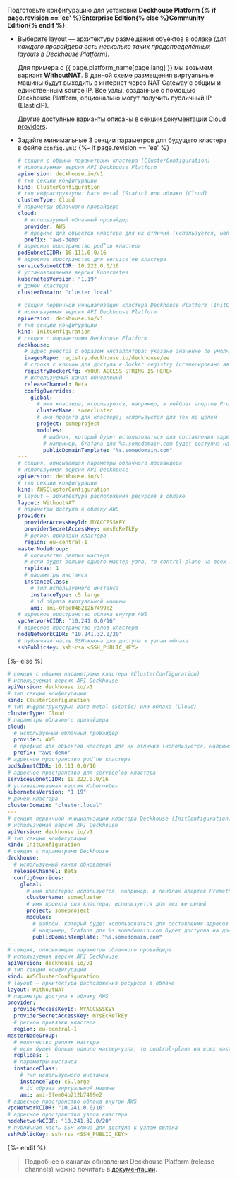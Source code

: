 Подготовьте конфигурацию для установки **Deckhouse Platform {% if page.revision == 'ee' %}Enterprise Edition{% else %}Community Edition{% endif %}**:
- Выберите layout — архитектуру размещения объектов в облаке *(для каждого провайдера есть несколько таких предопределённых layouts в Deckhouse Platform)*.

  Для примера с {{ page.platform_name[page.lang] }} мы возьмем вариант **WithoutNAT**. В данной схеме размещения виртуальные машины будут выходить в интернет через NAT Gateway с общим и единственным source IP. Все узлы, созданные с помощью Deckhouse Platform, опционально могут получить публичный IP (ElasticIP).

  Другие доступные варианты описаны в секции документации [Cloud providers](https://early.deckhouse.io/ru/documentation/v1/kubernetes.html).
- Задайте минимальные 3 секции параметров для будущего кластера в файле `config.yml`:
{%- if page.revision == 'ee' %}
  ```yaml
  # секция с общими параметрами кластера (ClusterConfiguration)
  # используемая версия API Deckhouse Platform
  apiVersion: deckhouse.io/v1
  # тип секции конфигурации
  kind: ClusterConfiguration
  # тип инфраструктуры: bare metal (Static) или облако (Cloud)
  clusterType: Cloud
  # параметры облачного провайдера
  cloud:
    # используемый облачный провайдер
    provider: AWS
    # префикс для объектов кластера для их отличия (используется, например, при маршрутизации)
    prefix: "aws-demo"
  # адресное пространство pod’ов кластера
  podSubnetCIDR: 10.111.0.0/16
  # адресное пространство для service’ов кластера
  serviceSubnetCIDR: 10.222.0.0/16
  # устанавливаемая версия Kubernetes
  kubernetesVersion: "1.19"
  # домен кластера
  clusterDomain: "cluster.local"
  ---
  # секция первичной инициализации кластера Deckhouse Platform (InitConfiguration)
  # используемая версия API Deckhouse Platform
  apiVersion: deckhouse.io/v1
  # тип секции конфигурации
  kind: InitConfiguration
  # секция с параметрами Deckhouse Platform
  deckhouse:
    # адрес реестра с образом инсталлятора; указано значение по умолчанию для EE-сборки Deckhouse Platform
    imagesRepo: registry.deckhouse.io/deckhouse/ee
    # строка с ключом для доступа к Docker registry (сгенерировано автоматически для вашего демонстрационного токена)
    registryDockerCfg: <YOUR_ACCESS_STRING_IS_HERE>
    # используемый канал обновлений
    releaseChannel: Beta
    configOverrides:
      global:
        # имя кластера; используется, например, в лейблах алертов Prometheus
        clusterName: somecluster
        # имя проекта для кластера; используется для тех же целей
        project: someproject
        modules:
          # шаблон, который будет использоваться для составления адресов системных приложений в кластере
          # например, Grafana для %s.somedomain.com будет доступна на домене grafana.somedomain.com
          publicDomainTemplate: "%s.somedomain.com"
  ---
  # секция, описывающая параметры облачного провайдера
  # используемая версия API Deckhouse
  apiVersion: deckhouse.io/v1
  # тип секции конфигурации
  kind: AWSClusterConfiguration
  # layout — архитектура расположения ресурсов в облаке
  layout: WithoutNAT
  # параметры доступа к облаку AWS
  provider:
    providerAccessKeyId: MYACCESSKEY
    providerSecretAccessKey: mYsEcReTkEy
    # регион привязки кластера
    region: eu-central-1
  masterNodeGroup:
    # количество реплик мастера
    # если будет больше одного мастер-узла, то control-plane на всех master-узлах будет развернут автоматическии
    replicas: 1
    # параметры инстанса
    instanceClass:
      # тип используемого инстанса
      instanceType: c5.large
      # id образа виртуальной машины
      ami: ami-0fee04b212b7499e2
  # адресное пространство облака внутри AWS
  vpcNetworkCIDR: "10.241.0.0/16"
  # адресное пространство узлов кластера
  nodeNetworkCIDR: "10.241.32.0/20"
  # публичная часть SSH-ключа для доступа к узлам облака
  sshPublicKey: ssh-rsa <SSH_PUBLIC_KEY>
  ```
{%- else %}
  ```yaml
  # секция с общими параметрами кластера (ClusterConfiguration)
  # используемая версия API Deckhouse
  apiVersion: deckhouse.io/v1
  # тип секции конфигурации
  kind: ClusterConfiguration
  # тип инфраструктуры: bare metal (Static) или облако (Cloud)
  clusterType: Cloud
  # параметры облачного провайдера
  cloud:
    # используемый облачный провайдер
    provider: AWS
    # префикс для объектов кластера для их отличия (используется, например, при маршрутизации)
    prefix: "aws-demo"
  # адресное пространство pod’ов кластера
  podSubnetCIDR: 10.111.0.0/16
  # адресное пространство для service’ов кластера
  serviceSubnetCIDR: 10.222.0.0/16
  # устанавливаемая версия Kubernetes
  kubernetesVersion: "1.19"
  # домен кластера
  clusterDomain: "cluster.local"
  ---
  # секция первичной инициализации кластера Deckhouse (InitConfiguration)
  # используемая версия API Deckhouse
  apiVersion: deckhouse.io/v1
  # тип секции конфигурации
  kind: InitConfiguration
  # секция с параметрами Deckhouse
  deckhouse:
    # используемый канал обновлений
    releaseChannel: Beta
    configOverrides:
      global:
        # имя кластера; используется, например, в лейблах алертов Prometheus
        clusterName: somecluster
        # имя проекта для кластера; используется для тех же целей
        project: someproject
        modules:
          # шаблон, который будет использоваться для составления адресов системных приложений в кластере
          # например, Grafana для %s.somedomain.com будет доступна на домене grafana.somedomain.com
          publicDomainTemplate: "%s.somedomain.com"
  ---
  # секция, описывающая параметры облачного провайдера
  # используемая версия API Deckhouse
  apiVersion: deckhouse.io/v1
  # тип секции конфигурации
  kind: AWSClusterConfiguration
  # layout — архитектура расположения ресурсов в облаке
  layout: WithoutNAT
  # параметры доступа к облаку AWS
  provider:
    providerAccessKeyId: MYACCESSKEY
    providerSecretAccessKey: mYsEcReTkEy
    # регион привязки кластера
    region: eu-central-1
  masterNodeGroup:
    # количество реплик мастера
    # если будет больше одного мастер-узла, то control-plane на всех master-узлах будет развернут автоматическии
    replicas: 1
    # параметры инстанса
    instanceClass:
      # тип используемого инстанса
      instanceType: c5.large
      # id образа виртуальной машины
      ami: ami-0fee04b212b7499e2
  # адресное пространство облака внутри AWS
  vpcNetworkCIDR: "10.241.0.0/16"
  # адресное пространство узлов кластера
  nodeNetworkCIDR: "10.241.32.0/20"
  # публичная часть SSH-ключа для доступа к узлам облака
  sshPublicKey: ssh-rsa <SSH_PUBLIC_KEY>
  ```
{%- endif %}

> Подробнее о каналах обновления Deckhouse Platform (release channels) можно почитать в [документации](/ru/documentation/v1/deckhouse-release-channels.html).
